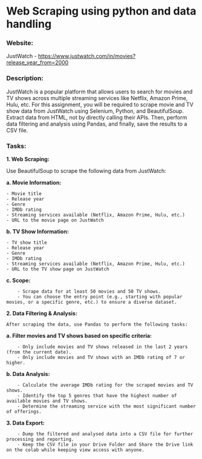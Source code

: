 # **Web Scraping using python and data handling**


### **Website:**

JustWatch - https://www.justwatch.com/in/movies?release_year_from=2000

### **Description:**

JustWatch is a popular platform that allows users to search for movies and TV shows across multiple streaming services like Netflix, Amazon Prime, Hulu, etc. For this assignment, you will be required to scrape movie and TV show data from JustWatch using Selenium, Python, and BeautifulSoup. Extract data from HTML, not by directly calling their APIs. Then, perform data filtering and analysis using Pandas, and finally, save the results to a CSV file.

### **Tasks:**

**1. Web Scraping:**

Use BeautifulSoup to scrape the following data from JustWatch:

**a. Movie Information:**

	- Movie title
	- Release year
	- Genre
	- IMDb rating
	- Streaming services available (Netflix, Amazon Prime, Hulu, etc.)
	- URL to the movie page on JustWatch

**b. TV Show Information:**

	- TV show title
	- Release year
	- Genre
	- IMDb rating
	- Streaming services available (Netflix, Amazon Prime, Hulu, etc.)
	- URL to the TV show page on JustWatch

**c. Scope:**

```
	- Scrape data for at least 50 movies and 50 TV shows.
	- You can choose the entry point (e.g., starting with popular movies, or a specific genre, etc.) to ensure a diverse dataset.
```

**2. Data Filtering & Analysis:**

	After scraping the data, use Pandas to perform the following tasks:

**a. Filter movies and TV shows based on specific criteria:**

```
	- Only include movies and TV shows released in the last 2 years (from the current date).
	- Only include movies and TV shows with an IMDb rating of 7 or higher.
```

**b. Data Analysis:**

```
	- Calculate the average IMDb rating for the scraped movies and TV shows.
	- Identify the top 5 genres that have the highest number of available movies and TV shows.
	- Determine the streaming service with the most significant number of offerings.
```

**3. Data Export:**

```
	- Dump the filtered and analysed data into a CSV file for further processing and reporting.
	- Keep the CSV file in your Drive Folder and Share the Drive link on the colab while keeping view access with anyone.
```
